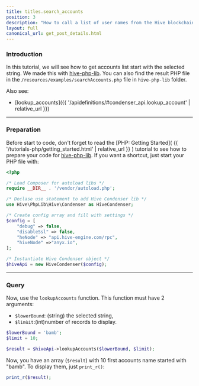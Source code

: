 ```yaml
---
title: titles.search_accounts
position: 3
description: "How to call a list of user names from the Hive blockchain"
layout: full
canonical_url: get_post_details.html
---
```


### Introduction

In this tutorial, we will see how to get accounts list start with the selected string. We made this with [hive-php-lib](https://gitlab.syncad.com/hive/hive-php-lib). You can also find the result PHP file in the `/resources/examples/searchAccounts.php` file in `hive-php-lib` folder.

Also see:
* [lookup_accounts]({{ '/apidefinitions/#condenser_api.lookup_account' | relative_url }})

---

### Preparation

Before start to code, don't forget to read the [PHP: Getting Started]( {{ '/tutorials-php/getting_started.html' | relative_url }} ) tutorial to see how to prepare your code for [hive-php-lib](https://gitlab.syncad.com/hive/hive-php-lib).
If you want a shortcut, just start your PHP file with:

```php
<?php

/* Load Composer for autoload libs */
require __DIR__ . '/vendor/autoload.php';

/* Declase use statement to add Hive Condenser lib */
use Hive\PhpLib\Hive\Condenser as HiveCondenser;

/* Create config array and fill with settings */
$config = [
    "debug" => false,
    "disableSsl" => false,
    "heNode" => "api.hive-engine.com/rpc",
    "hiveNode" =>"anyx.io",
];

/* Instantiate Hive Condenser object */
$hiveApi = new HiveCondenser($config);
```

---

### Query

Now, use the `lookupAccounts` function. This function must have 2 arguments:

- `$lowerBound`: (string) the selected string,
- `$limùit`:(int)number of records to display.

```php
$lowerBound = 'bamb';
$limit = 10;

$result = $hiveApi->lookupAccounts($lowerBound, $limit);
```

Now, you have an array (`$result`) with 10 first accounts name started with "bamb". To display them, just `print_r()`:

```php
print_r($result);
```



